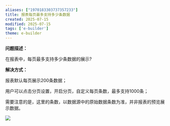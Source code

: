 ```yaml
---
aliases: ["1970183303737357233"]
title: 报表每页最多支持多少条数据
created: 2025-07-15
modified: 2025-07-15
tags: ['e-builder']
theme: e-builder
---
```


**问题描述：**

在报表中，每页最多支持多少条数据的展示?

**解决方式：**

报表默认每页展示200条数据；

用户可以点击分页设置，开启分页，自定义每页条数，最多支持1000条；

需要注意的是，这里的条数，以数据源中的原始数据条数为准，并非报表的预览展示数据。

![](https://myhelpdoc.oss-cn-heyuan.aliyuncs.com/mdimages/7b1ce1f30ac5e5ac3cd92dac64d453d2.jpg)